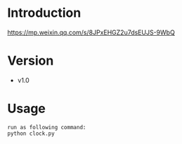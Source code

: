 # Introduction
https://mp.weixin.qq.com/s/8JPxEHGZ2u7dsEUJS-9WbQ

# Version
- v1.0

# Usage
```
run as following command:
python clock.py
```